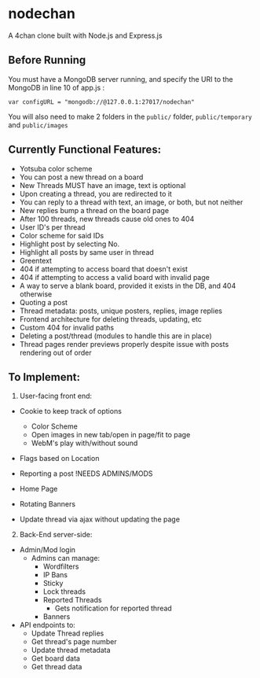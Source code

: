 # nodechan
A 4chan clone built with Node.js and Express.js

## Before Running
You must have a MongoDB server running, and specify the URI 
to the MongoDB in line 10 of app.js :

`var configURL = "mongodb://@127.0.0.1:27017/nodechan"`

You will also need to make 2 folders in the `public/` folder, `public/temporary` and `public/images`

## Currently Functional Features:

+ Yotsuba color scheme
+ You can post a new thread on a board
+ New Threads MUST have an image, text is optional
+ Upon creating a thread, you are redirected to it
+ You can reply to a thread with text, an image, or both, but not neither
+ New replies bump a thread on the board page
+ After 100 threads, new threads cause old ones to 404
+ User ID's per thread
+ Color scheme for said IDs
+ Highlight post by selecting No.
+ Highlight all posts by same user in thread
+ Greentext
+ 404 if attempting to access board that doesn't exist
+ 404 if attempting to access a valid board with invalid page
+ A way to serve a blank board, provided it exists in the DB, and 404 otherwise
+ Quoting a post
+ Thread metadata: posts, unique posters, replies, image replies 
+ Frontend architecture for deleting threads, updating, etc
+ Custom 404 for invalid paths
+ Deleting a post/thread (modules to handle this are in place)
+ Thread pages render previews properly despite issue with posts rendering out of order

## To Implement:
1. User-facing front end:
+ Cookie to keep track of options
    + Color Scheme
    + Open images in new tab/open in page/fit to page
    + WebM's play with/without sound
+ Flags based on Location
+ Reporting a post !NEEDS ADMINS/MODS
+ Home Page
+ Rotating Banners

+ Update thread via ajax without updating the page

2. Back-End server-side:
+ Admin/Mod login
    + Admins can manage:    
        + Wordfilters
        + IP Bans
        + Sticky
        + Lock threads        
        + Reported Threads
            + Gets notification for reported thread
        + Banners
+ API endpoints to:
    + Update Thread replies
    + Get thread's page number
    + Update thread metadata
    + Get board data
    + Get thread data
